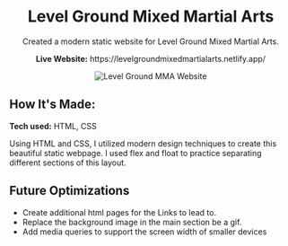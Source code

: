 <div align="center">
  <h1>Level Ground Mixed Martial Arts</h1>
  <p>Created a modern static website for Level Ground Mixed Martial Arts.</p>
  <p><b>Live Website:</b> https://levelgroundmixedmartialarts.netlify.app/</p>
</div>

<div align="center">
  <img src="https://user-images.githubusercontent.com/77141303/170120688-c50efcaa-93ba-4829-9afc-3f429f77bbb1.gif" alt="Level Ground MMA Website">
</div>

## How It's Made:

**Tech used:** HTML, CSS

Using HTML and CSS, I utilized modern design techniques to create this beautiful static webpage. I used flex and float to practice separating different sections of this layout.

## Future Optimizations

<ul>
  <li>Create additional html pages for the Links to lead to.</li>
  <li>Replace the background image in the main section be a gif.</li>
  <li>Add media queries to support the screen width of smaller devices</li>
</ul>
